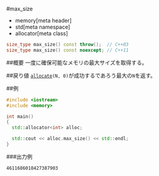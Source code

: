 #max_size
* memory[meta header]
* std[meta namespace]
* allocator[meta class]

```cpp
size_type max_size() const throw();  // C++03
size_type max_size() const noexcept; // C++11
```

##概要
一度に確保可能なメモリの最大サイズを取得する。


##戻り値
[`allocate`](./allocate.md)`(N, 0)`が成功するであろう最大の`N`を返す。


##例
```cpp
#include <iostream>
#include <memory>

int main()
{
  std::allocator<int> alloc;

  std::cout << alloc.max_size() << std::endl;
}
```

###出力例
```
4611686018427387903
```


